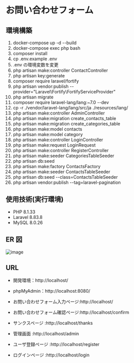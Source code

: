# お問い合わせフォーム

## 環境構築

1. docker-compose up -d --build
2. docker-compose exec php bash
3. composer install
4. cp .env.example .env
5. .env の環境変数を変更
6. php artisan make:controller ContactController
7. php artisan key:generate
8. composer require laravel/fortify
9. php artisan vendor:publish --provider="Laravel\Fortify\FortifyServiceProvider"
10. php artisan migrate
11. composer require laravel-lang/lang:~7.0 --dev
12. cp -r ./vendor/laravel-lang/lang/src/ja ./resources/lang/
13. php artisan make:controller AdminController
14. php artisan make:migration create_contacts_table
15. php artisan make:migration create_categories_table
16. php artisan make:model contacts
17. php artisan make:model category
18. php artisan make:controller LoginController
19. php artisan make:request LoginRequest
20. php artisan make:controller RegisterController
21. php artisan make:seeder CategoriesTableSeeder
22. php artisan db:seed
23. php artisan make:factory ContactsFactory
24. php artisan make:seeder ContactsTableSeeder
25. php artisan db:seed --class=ContactsTableSeeder
26. php artisan vendor:publish --tag=laravel-pagination

## 使用技術(実行環境)

- PHP 8.1.33
- Laravel 8.83.8
- MySQL 8.0.26

## ER 図

![image](https://github.com/user-attachments/assets/3e900935-0da0-4f54-a1f6-c58f1db4f9cb)

## URL

- 開発環境：http://localhost/
- phpMyAdmin：http://localhost:8080/

- お問い合わせフォーム入力ページ:http://localhost/
- お問い合わせフォーム確認ページ:http://localhost/confirm
- サンクスページ :http://localhost/thanks
- 管理画面 :http://localhost/admin
- ユーザ登録ページ :http://localhost/register
- ログインページ :http://localhost/login
